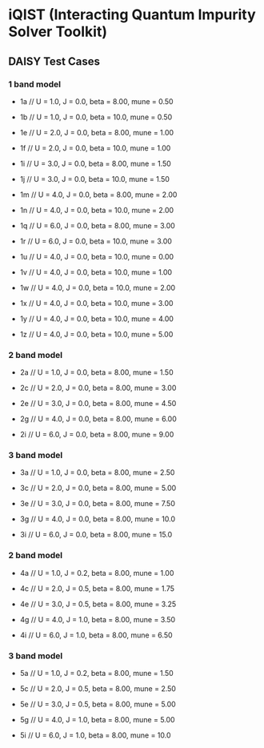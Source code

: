# iQIST (Interacting Quantum Impurity Solver Toolkit)

## DAISY Test Cases

### 1 band model

* 1a // U = 1.0, J = 0.0, beta = 8.00, mune = 0.50

* 1b // U = 1.0, J = 0.0, beta = 10.0, mune = 0.50

* 1e // U = 2.0, J = 0.0, beta = 8.00, mune = 1.00

* 1f // U = 2.0, J = 0.0, beta = 10.0, mune = 1.00

* 1i // U = 3.0, J = 0.0, beta = 8.00, mune = 1.50

* 1j // U = 3.0, J = 0.0, beta = 10.0, mune = 1.50

* 1m // U = 4.0, J = 0.0, beta = 8.00, mune = 2.00

* 1n // U = 4.0, J = 0.0, beta = 10.0, mune = 2.00

* 1q // U = 6.0, J = 0.0, beta = 8.00, mune = 3.00

* 1r // U = 6.0, J = 0.0, beta = 10.0, mune = 3.00

* 1u // U = 4.0, J = 0.0, beta = 10.0, mune = 0.00

* 1v // U = 4.0, J = 0.0, beta = 10.0, mune = 1.00

* 1w // U = 4.0, J = 0.0, beta = 10.0, mune = 2.00

* 1x // U = 4.0, J = 0.0, beta = 10.0, mune = 3.00

* 1y // U = 4.0, J = 0.0, beta = 10.0, mune = 4.00

* 1z // U = 4.0, J = 0.0, beta = 10.0, mune = 5.00

### 2 band model

* 2a // U = 1.0, J = 0.0, beta = 8.00, mune = 1.50

* 2c // U = 2.0, J = 0.0, beta = 8.00, mune = 3.00

* 2e // U = 3.0, J = 0.0, beta = 8.00, mune = 4.50

* 2g // U = 4.0, J = 0.0, beta = 8.00, mune = 6.00

* 2i // U = 6.0, J = 0.0, beta = 8.00, mune = 9.00

### 3 band model

* 3a // U = 1.0, J = 0.0, beta = 8.00, mune = 2.50

* 3c // U = 2.0, J = 0.0, beta = 8.00, mune = 5.00

* 3e // U = 3.0, J = 0.0, beta = 8.00, mune = 7.50

* 3g // U = 4.0, J = 0.0, beta = 8.00, mune = 10.0

* 3i // U = 6.0, J = 0.0, beta = 8.00, mune = 15.0

### 2 band model

* 4a // U = 1.0, J = 0.2, beta = 8.00, mune = 1.00

* 4c // U = 2.0, J = 0.5, beta = 8.00, mune = 1.75

* 4e // U = 3.0, J = 0.5, beta = 8.00, mune = 3.25

* 4g // U = 4.0, J = 1.0, beta = 8.00, mune = 3.50

* 4i // U = 6.0, J = 1.0, beta = 8.00, mune = 6.50

### 3 band model

* 5a // U = 1.0, J = 0.2, beta = 8.00, mune = 1.50

* 5c // U = 2.0, J = 0.5, beta = 8.00, mune = 2.50

* 5e // U = 3.0, J = 0.5, beta = 8.00, mune = 5.00

* 5g // U = 4.0, J = 1.0, beta = 8.00, mune = 5.00

* 5i // U = 6.0, J = 1.0, beta = 8.00, mune = 10.0
